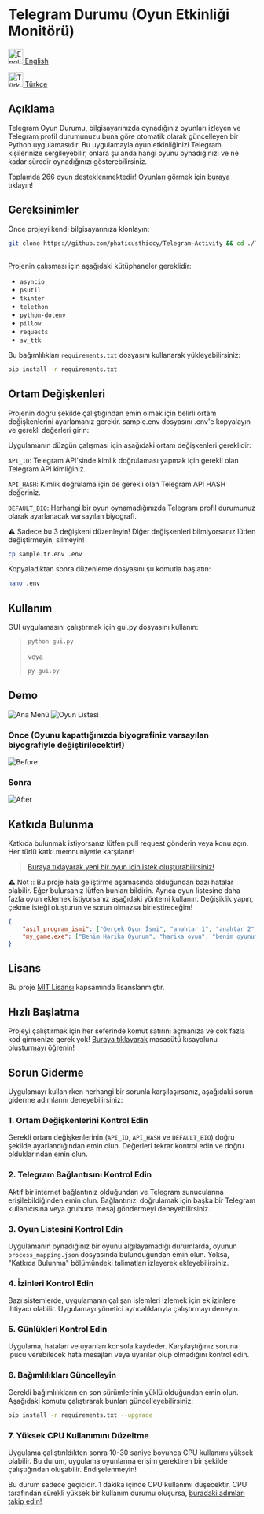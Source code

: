 # Telegram Durumu (Oyun Etkinliği Monitörü)

[<img src="https://images.emojiterra.com/openmoji/v15.0/512px/1f1ec-1f1e7.png" alt="English" width="30" height="30"> English](README.md)

[<img src="https://images.emojiterra.com/openmoji/v15.0/512px/1f1f9-1f1f7.png" alt="Türkçe" width="30" height="30"> Türkçe](README.tr.md)

## Açıklama

Telegram Oyun Durumu, bilgisayarınızda oynadığınız oyunları izleyen ve Telegram profil durumunuzu buna göre otomatik olarak güncelleyen bir Python uygulamasıdır. Bu uygulamayla oyun etkinliğinizi Telegram kişilerinize sergileyebilir, onlara şu anda hangi oyunu oynadığınızı ve ne kadar süredir oynadığınızı gösterebilirsiniz.

Toplamda 266 oyun desteklenmektedir! Oyunları görmek için [buraya](https://github.com/phaticusthiccy/Telegram-Activity/blob/master/games/games.csv) tıklayın!

## Gereksinimler

Önce projeyi kendi bilgisayarınıza klonlayın:
```bash
git clone https://github.com/phaticusthiccy/Telegram-Activity && cd ./Telegram-Activity
```

## 

Projenin çalışması için aşağıdaki kütüphaneler gereklidir:

- `asyncio`
- `psutil`
- `tkinter`
- `telethon`
- `python-dotenv`
- `pillow`
- `requests`
- `sv_ttk`

Bu bağımlılıkları `requirements.txt` dosyasını kullanarak yükleyebilirsiniz:

```bash
pip install -r requirements.txt
```


## Ortam Değişkenleri

Projenin doğru şekilde çalıştığından emin olmak için belirli ortam değişkenlerini ayarlamanız gerekir. sample.env dosyasını .env'e kopyalayın ve gerekli değerleri girin:

Uygulamanın düzgün çalışması için aşağıdaki ortam değişkenleri gereklidir:

``API_ID``: Telegram API'sinde kimlik doğrulaması yapmak için gerekli olan Telegram API kimliğiniz.

``API_HASH``: Kimlik doğrulama için de gerekli olan Telegram API HASH değeriniz.

``DEFAULT_BIO``: Herhangi bir oyun oynamadığınızda Telegram profil durumunuz olarak ayarlanacak varsayılan biyografi.

⚠ Sadece bu 3 değişkeni düzenleyin! Diğer değişkenleri bilmiyorsanız lütfen değiştirmeyin, silmeyin!

```bash
cp sample.tr.env .env
```

Kopyaladıktan sonra düzenleme dosyasını şu komutla başlatın:

```bash
nano .env
```

## Kullanım
GUI uygulamasını çalıştırmak için gui.py dosyasını kullanın:

> ```bash
> python gui.py
> ```
> veya
> ```bash
> py gui.py
> ```

## Demo

![Ana Menü](src/main_page_tr.png)
![Oyun Listesi](src/game_list_tr.png)

### Önce (Oyunu kapattığınızda biyografiniz varsayılan biyografiyle değiştirilecektir!)

![Before](src/before.png)

### Sonra

![After](src/after_tr.png)


## Katkıda Bulunma
Katkıda bulunmak istiyorsanız lütfen pull request gönderin veya konu açın. Her türlü katkı memnuniyetle karşılanır!

> [Buraya tıklayarak yeni bir oyun için istek oluşturabilirsiniz!](https://github.com/phaticusthiccy/Telegram-Activity/issues/new?assignees=phaticusthiccy&labels=enhancement%2C+game+request&projects=&template=new-game-request.md&title=%5BREQUEST%5D+New+Game+Request)

⚠ Not :: Bu proje hala geliştirme aşamasında olduğundan bazı hatalar olabilir. Eğer bulursanız lütfen bunları bildirin. Ayrıca oyun listesine daha fazla oyun eklemek istiyorsanız aşağıdaki yöntemi kullanın. Değişiklik yapın, çekme isteği oluşturun ve sorun olmazsa birleştireceğim!

```json
{
    "asıl_program_ismi": ["Gerçek Oyun İsmi", "anahtar 1", "anahtar 2", "anahtar n..", "asıl_program_ismi"],
    "my_game.exe": ["Benim Harika Oyunum", "harika oyun", "benim oyunum", "my_game.exe"]
}
```

## Lisans
Bu proje [MIT Lisansı](LICENSE.tr.md) kapsamında lisanslanmıştır.

## Hızlı Başlatma
Projeyi çalıştırmak için her seferinde komut satırını açmanıza ve çok fazla kod girmenize gerek yok! [Buraya tıklayarak](https://github.com/phaticusthiccy/Telegram-Activity/wiki/Masa%C3%BCst%C3%BC-K%C4%B1sayolu-Nas%C4%B1l-Olu%C5%9Fturulur) masasütü kısayolunu oluşturmayı öğrenin!

## Sorun Giderme

Uygulamayı kullanırken herhangi bir sorunla karşılaşırsanız, aşağıdaki sorun giderme adımlarını deneyebilirsiniz:

### 1. Ortam Değişkenlerini Kontrol Edin
Gerekli ortam değişkenlerinin (`API_ID`, `API_HASH` ve `DEFAULT_BIO`) doğru şekilde ayarlandığından emin olun. Değerleri tekrar kontrol edin ve doğru olduklarından emin olun.

### 2. Telegram Bağlantısını Kontrol Edin
Aktif bir internet bağlantınız olduğundan ve Telegram sunucularına erişilebildiğinden emin olun. Bağlantınızı doğrulamak için başka bir Telegram kullanıcısına veya grubuna mesaj göndermeyi deneyebilirsiniz.

### 3. Oyun Listesini Kontrol Edin
Uygulamanın oynadığınız bir oyunu algılayamadığı durumlarda, oyunun `process_mapping.json` dosyasında bulunduğundan emin olun. Yoksa, "Katkıda Bulunma" bölümündeki talimatları izleyerek ekleyebilirsiniz.

### 4. İzinleri Kontrol Edin
Bazı sistemlerde, uygulamanın çalışan işlemleri izlemek için ek izinlere ihtiyacı olabilir. Uygulamayı yönetici ayrıcalıklarıyla çalıştırmayı deneyin.

### 5. Günlükleri Kontrol Edin
Uygulama, hataları ve uyarıları konsola kaydeder. Karşılaştığınız soruna ipucu verebilecek hata mesajları veya uyarılar olup olmadığını kontrol edin.

### 6. Bağımlılıkları Güncelleyin
Gerekli bağımlılıkların en son sürümlerinin yüklü olduğundan emin olun. Aşağıdaki komutu çalıştırarak bunları güncelleyebilirsiniz:

```bash
pip install -r requirements.txt --upgrade
```

### 7. Yüksek CPU Kullanımını Düzeltme
Uygulama çalıştırıldıkten sonra 10-30 saniye boyunca CPU kullanımı yüksek olabilir. Bu durum, uygulama oyunlarına erişim gerektiren bir şekilde çalıştığından oluşabilir. Endişelenmeyin!

Bu durum sadece geçicidir. 1 dakika içinde CPU kullanımı düşecektir. CPU tarafından sürekli yüksek bir kullanım durumu oluşursa, [buradaki adımları takip edin!](https://github.com/phaticusthiccy/Telegram-Activity/wiki/Y%C3%BCksek-CPU-Kullan%C4%B1m%C4%B1-%C3%87%C3%B6z%C3%BCm%C3%BC)